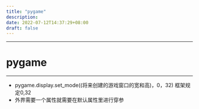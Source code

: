```yaml
---
title: "pygame"
description: 
date: 2022-07-12T14:37:29+08:00
draft: false
---
```


---
# pygame
---
<!--more-->
- pygame.display.set_mode((将来创建的游戏窗口的宽和高)，0，32)  框架规定0,32
- 外界需要一个属性就需要在默认属性里进行穿参